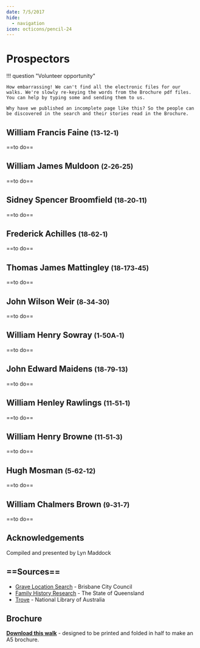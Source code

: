 ```yaml
---
date: 7/5/2017
hide:
  - navigation
icon: octicons/pencil-24
---
```


# Prospectors

!!! question "Volunteer opportunity"

    How embarrassing! We can't find all the electronic files for our walks. We're slowly re-keying the words from the Brochure pdf files. You can help by typing some and sending them to us. 
    
    Why have we published an incomplete page like this? So the people can be discovered in the search and their stories read in the Brochure.

<!-- 

![](../assets/john-devoy-residence-1908.jpg){ width="70%" }  

*<small>[Devoy residence in Ashgrove, Brisbane, ca. 1908](http://onesearch.slq.qld.gov.au/permalink/f/1upgmng/slq_alma21218171470002061). The Devoy residence was in Three Mile Scrub Road (now Ashgrove Avenue), off Waterworks Road. John Devoy was the manager of Castlemaine Perkins. — State Library of Queensland.</small>*

-->

<!--
???+ directions "Directions" 

    Starting point
    Walking directions to first headstone... is the grave of...
    
    ![](../assets/404.png){ width="15%" }
-->

## William Francis Faine <small>(13‑12‑1)</small>

==to do==

<!--
??? directions "Directions" 

    Walking directions to next headstone... is the grave of...
    
    ![](../assets/404.png){ width="15%" }
-->

## William James Muldoon <small>(2‑26‑25)</small>

==to do==

## Sidney Spencer Broomfield <small>(18‑20‑11)</small>

==to do==

## Frederick Achilles <small>(18‑62‑1)</small>

==to do==

## Thomas James Mattingley <small>(18‑173‑45)</small>

==to do==

## John Wilson Weir <small>(8‑34‑30)</small>

==to do==

## William Henry Sowray <small>(1‑50A‑1)</small>

==to do==

## John Edward Maidens <small>(18‑79‑13)</small>

==to do==

## William Henley Rawlings <small>(11‑51‑1)</small>

==to do==

## William Henry Browne <small>(11‑51‑3)</small>

==to do==

## Hugh Mosman <small>(5‑62‑12)</small>

==to do==

## William Chalmers Brown <small>(9‑31‑7)</small>

==to do==


## Acknowledgements

Compiled and presented by Lyn Maddock

## ==Sources==

- [Grave Location Search](http://graves.brisbane.qld.gov.au) - Brisbane City Council
- [Family History Research](https://www.familyhistory.bdm.qld.gov.au) - The State of Queensland
- [Trove](https://trove.nla.gov.au) - National Library of Australia


<div class="noprint" markdown="1">

## Brochure

**[Download this walk](../assets/guides/prospectors.pdf)** - designed to be printed and folded in half to make an A5 brochure.

</div>
